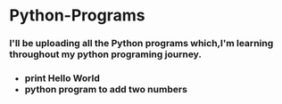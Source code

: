 # Python-Programs
<h3>I'll be uploading all the Python programs which,I'm learning throughout my python programing journey.<h3>
<ul>
    <li>print Hello World</li>
    <li>python program to add two numbers</li>
